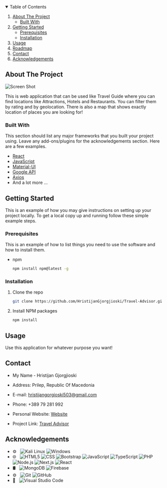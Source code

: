 <details open="open">
  <summary>Table of Contents</summary>
  <ol>
    <li>
      <a href="#about-the-project">About The Project</a>
      <ul>
        <li><a href="#built-with">Built With</a></li>
      </ul>
    </li>
    <li>
      <a href="#getting-started">Getting Started</a>
      <ul>
        <li><a href="#prerequisites">Prerequisites</a></li>
        <li><a href="#installation">Installation</a></li>
      </ul>
    </li>
    <li><a href="#usage">Usage</a></li>
    <li><a href="#roadmap">Roadmap</a></li>
    <li><a href="#contact">Contact</a></li>
    <li><a href="#acknowledgements">Acknowledgements</a></li>
  </ol>
</details>



<!-- ABOUT THE PROJECT -->
## About The Project

![Screen Shot](https://imgur.com/v4SdAod.png)

This is web application that can be used like Travel Guide where you can find locations like Attractions, Hotels and Restaurants. You can filter them by rating and by geolocation. There is also a map that shows exactly location of places you are looking for!

### Built With

This section should list any major frameworks that you built your project using. Leave any add-ons/plugins for the acknowledgements section. Here are a few examples.
* [React](https://reactjs.org/)
* [JavaScript](https://www.javascript.com/)
* [Material-UI](https://mui.com/)
* [Google API](https://console.cloud.google.com/)
* [Axios](https://www.npmjs.com/package/axios)
* And a lot more ...


<!-- GETTING STARTED -->
## Getting Started

This is an example of how you may give instructions on setting up your project locally.
To get a local copy up and running follow these simple example steps.

### Prerequisites

This is an example of how to list things you need to use the software and how to install them.
* npm
  ```sh
  npm install npm@latest -g
  ```

### Installation

1. Clone the repo
   ```sh
   git clone https://github.com/HristijanGjorgjioski/Travel-Advisor.git
   ```
2. Install NPM packages
   ```sh
   npm install
   ```


<!-- USAGE EXAMPLES -->
## Usage

Use this application for whatever purpose you want!




<!-- CONTACT -->
## Contact

* My Name - Hristijan Gjorgjioski
* Address: Prilep, Republic Of Macedonia
* E-mail: hristijangorgioski503@gmail.com
* Phone: +389 79 281 992
* Personal Website: [Website](https://gjorgjioskihristijan.netlify.app/)

* Project Link: [Travel Advisor](https://traveladvisor-gjorgjioski.netlify.app/)



<!-- ACKNOWLEDGEMENTS -->
## Acknowledgements
- ⚙️ &nbsp;
  ![Kali Linux](https://img.shields.io/badge/-Linux-333333?style=flat&logo=Linux)
  ![Windows](https://img.shields.io/badge/-Windows-333333?style=flat&logo=windows)
- 🌐 &nbsp;
  ![HTML5](https://img.shields.io/badge/-HTML5-333333?style=flat&logo=HTML5)
  ![CSS](https://img.shields.io/badge/-CSS-333333?style=flat&logo=CSS3&logoColor=1572B6)
  ![Bootstrap](https://img.shields.io/badge/-Bootstrap-333333?style=flat&logo=bootstrap)
  ![JavaScript](https://img.shields.io/badge/-JavaScript-333333?style=flat&logo=javascript)
  ![TypeScript](https://img.shields.io/badge/-Typescript-333333?style=flat&logo=typescript)
  ![PHP](https://img.shields.io/badge/-Php-333333?style=flat&logo=php)
  ![Node.js](https://img.shields.io/badge/-Node.js-333333?style=flat&logo=node.js)
  ![Next.js](https://img.shields.io/badge/-Next.js-333333?style=flat&logo=next.js)
  ![React](https://img.shields.io/badge/-React-333333?style=flat&logo=react)
- 🛢 &nbsp;
  ![MongoDB](https://img.shields.io/badge/-MongoDB-333333?style=flat&logo=mongodb)
  ![Firebase](https://img.shields.io/badge/-Firebase-333333?style=flat&logo=firebase)
- ⚙️ &nbsp;
  ![Git](https://img.shields.io/badge/-Git-333333?style=flat&logo=git)
  ![GitHub](https://img.shields.io/badge/-GitHub-333333?style=flat&logo=github)
- 🔧 &nbsp;
  ![Visual Studio Code](https://img.shields.io/badge/-Visual%20Studio%20Code-333333?style=flat&logo=visual-studio-code&logoColor=007ACC)
